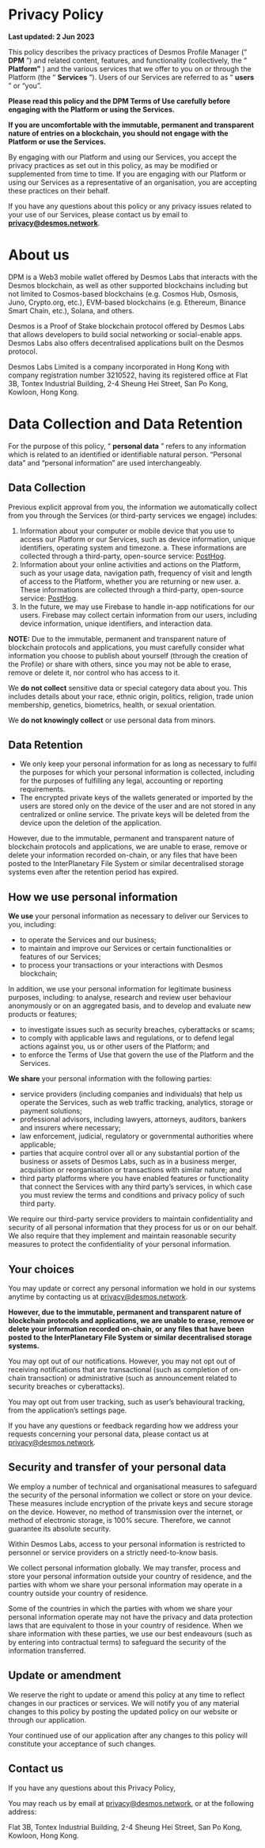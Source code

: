 # Privacy Policy

**Last updated: 2 Jun 2023**

This policy describes the privacy practices of Desmos Profile Manager (“ **DPM** ”) and related content, features, and functionality (collectively,
the “ **Platform”** ) and the various services that we offer to you on or through the Platform (the “ **Services** ”). Users of our Services are referred
to as “ **users** ” or “you”.

**Please read this policy and the DPM Terms of Use carefully before engaging with the Platform or using the Services.**

**If you are uncomfortable with the immutable, permanent and transparent nature of entries on a blockchain, you should not
engage with the Platform or use the Services.**

By engaging with our Platform and using our Services, you accept the privacy practices as set out in this policy, as may be modified or
supplemented from time to time. If you are engaging with our Platform or using our Services as a representative of an organisation, you are
accepting these practices on their behalf.

If you have any questions about this policy or any privacy issues related to your use of our Services, please contact us by email to
**privacy@desmos.network**.

# About us

DPM is a Web3 mobile wallet offered by Desmos Labs that interacts with the Desmos blockchain, as well as other supported blockchains
including but not limited to Cosmos-based blockchains (e.g. Cosmos Hub, Osmosis, Juno, Crypto.org, etc.), EVM-based blockchains (e.g.
Ethereum, Binance Smart Chain, etc.), Solana, and others.

Desmos is a Proof of Stake blockchain protocol offered by Desmos Labs that allows developers to build social networking or social-enable
apps. Desmos Labs also offers decentralised applications built on the Desmos protocol.

Desmos Labs Limited is a company incorporated in Hong Kong with company registration number 3210522, having its registered office at
Flat 3B, Tontex Industrial Building, 2-4 Sheung Hei Street, San Po Kong, Kowloon, Hong Kong.

# Data Collection and Data Retention

For the purpose of this policy, “ **personal data** ” refers to any information which is related to an identified or identifiable natural person.
“Personal data” and “personal information” are used interchangeably.

## Data Collection

Previous explicit approval from you, the information we automatically collect from you through the Services (or third-party services we
engage) includes:

1. Information about your computer or mobile device that you use to access our Platform or our Services, such as device information,
   unique identifiers, operating system and timezone.
   a. These informations are collected through a third-party, open-source service: [PostHog](https://posthog.com/).
2. Information about your online activities and actions on the Platform, such as your usage data, navigation path, frequency of visit and
   length of access to the Platform, whether you are returning or new user.
   a. These informations are collected through a third-party, open-source service: [PostHog](https://posthog.com/).
3. In the future, we may use Firebase to handle in-app notifications for our users. Firebase may collect certain information from our users,
   including device information, unique identifiers, and interaction data.


**NOTE:** Due to the immutable, permanent and transparent nature of blockchain protocols and applications, you must carefully consider what
information you choose to publish about yourself (through the creation of the Profile) or share with others, since you may not be able to
erase, remove or delete it, nor control who has access to it.

We **do not collect** sensitive data or special category data about you. This includes details about your race, ethnic origin, politics, religion,
trade union membership, genetics, biometrics, health, or sexual orientation.

We **do not knowingly collect** or use personal data from minors.

## Data Retention

* We only keep your personal information for as long as necessary to fulfil the purposes for which your personal information is collected,
including for the purposes of fulfilling any legal, accounting or reporting requirements.
* The encrypted private keys of the wallets generated or imported by the users are stored only on the device of the user and are not
stored in any centralized or online service. The private keys will be deleted from the device upon the deletion of the application.

However, due to the immutable, permanent and transparent nature of blockchain protocols and applications, we are unable to erase,
remove or delete your information recorded on-chain, or any files that have been posted to the InterPlanetary File System or similar
decentralised storage systems even after the retention period has expired.

## How we use personal information

**We use** your personal information as necessary to deliver our Services to you, including:
* to operate the Services and our business;
* to maintain and improve our Services or certain functionalities or features of our Services;
* to process your transactions or your interactions with Desmos blockchain;

In addition, we use your personal information for legitimate business purposes, including:
to analyse, research and review user behaviour anonymously or on an aggregated basis, and to develop and evaluate new products or
features;
* to investigate issues such as security breaches, cyberattacks or scams;
* to comply with applicable laws and regulations, or to defend legal actions against you, us or other users of the Platform; and
* to enforce the Terms of Use that govern the use of the Platform and the Services.

**We share** your personal information with the following parties:
* service providers (including companies and individuals) that help us operate the Services, such as web traffic tracking, analytics, storage
or payment solutions;
* professional advisors, including lawyers, attorneys, auditors, bankers and insurers where necessary;
* law enforcement, judicial, regulatory or governmental authorities where applicable;
* parties that acquire control over all or any substantial portion of the business or assets of Desmos Labs, such as in a business merger,
acquisition or reorganisation or transactions with similar nature; and
* third party platforms where you have enabled features or functionality that connect the Services with any third party’s services, in which
case you must review the terms and conditions and privacy policy of such third party.

We require our third-party service providers to maintain confidentiality and security of all personal information that they process for us or on
our behalf. We also require that they implement and maintain reasonable security measures to protect the confidentiality of your personal
information.

## Your choices

You may update or correct any personal information we hold in our systems anytime by contacting us at privacy@desmos.network.

**However, due to the immutable, permanent and transparent nature of blockchain protocols and applications, we are unable to
erase, remove or delete your information recorded on-chain, or any files that have been posted to the InterPlanetary File System
or similar decentralised storage systems.**

You may opt out of our notifications. However, you may not opt out of receiving notifications that are transactional (such as completion of
on-chain transaction) or administrative (such as announcement related to security breaches or cyberattacks).

You may opt out from user tracking, such as user’s behavioural tracking, from the application’s settings page.

If you have any questions or feedback regarding how we address your requests concerning your personal data, please contact us at
privacy@desmos.network.

## Security and transfer of your personal data

We employ a number of technical and organisational measures to safeguard the security of the personal information we collect or store on
your device. These measures include encryption of the private keys and secure storage on the device. However, no method of transmission
over the internet, or method of electronic storage, is 100% secure. Therefore, we cannot guarantee its absolute security.

Within Desmos Labs, access to your personal information is restricted to personnel or service providers on a strictly need-to-know basis.

We collect personal information globally. We may transfer, process and store your personal information outside your country of residence,
and the parties with whom we share your personal information may operate in a country outside your country of residence.

Some of the countries in which the parties with whom we share your personal information operate may not have the privacy and data
protection laws that are equivalent to those in your country of residence. When we share information with these parties, we use our best
endeavours (such as by entering into contractual terms) to safeguard the security of the information transferred.

## Update or amendment

We reserve the right to update or amend this policy at any time to reflect changes in our practices or services. We will notify you of any
material changes to this policy by posting the updated policy on our website or through our application.

Your continued use of our application after any changes to this policy will constitute your acceptance of such changes.

## Contact us

If you have any questions about this Privacy Policy,

You may reach us by email at privacy@desmos.network, or at the following address:

Flat 3B, Tontex Industrial Building,
2-4 Sheung Hei Street, San Po Kong,
Kowloon, Hong Kong.


